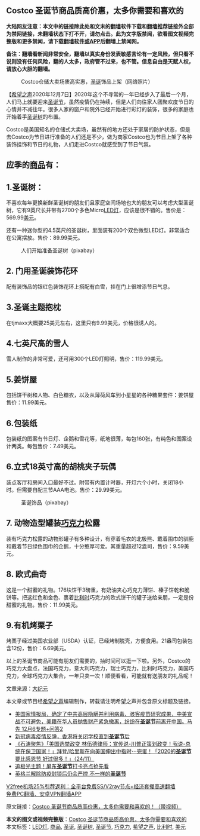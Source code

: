  <h2>Costco 圣诞节商品质高价惠，太多你需要和喜欢的</h2> <p class="notice"><b>大陆网友注意：本文中的链接除此处和文末的<a href="https://github.com/bannedbook/fanqiang" >翻墙</a>软件下载和<a href="https://github.com/killgcd/justmysocks/blob/master/README.md">翻墙推荐</a>链接外全部为禁网链接，未翻墙状态下打不开，请勿点击。此为文字版禁闻，欲看图文视频完整版和更多禁闻，请下载<a href="https://github.com/bannedbook/fanqiang">翻墙软件或APP</a>后翻墙上禁闻网。</p><p>备注：翻墙看新闻非常安全，翻墙以真实身份发表敏感言论有一定风险，但只看不说则没有任何风险，翻的人太多，政府管不过来，也不管。信息自由是天赋人权，请放心大胆的翻墙。</b></p>  <div class="entry"> <figure><figcaption>Costco仓储大卖场质高实惠，<a href="https://www.bannedbook.org/bnews/tag/%E5%9C%A3%E8%AF%9E/" class="st_tag internal_tag" rel="tag" title="标签 圣诞 下的日志">圣诞</a>饰品上架（网络照片）</figcaption></figure> <p>【<span class='wp_keywordlink_affiliate'><a href="https://www.soundofhope.org" title="希望之声" target="_blank">希望之声</a></span>2020年12月7日】2020年这个不寻常的一年已经步入了最后一个月，人们马上就要迎来<a href="https://www.bannedbook.org/bnews/tag/%e5%9c%a3%e8%af%9e%e8%8a%82/" class="st_tag internal_tag" rel="tag" title="标签 圣诞节 下的日志">圣诞节</a>，虽然疫情仍在持续，但是人们向往家人团聚欢度节日的心情并不减往年。很多人家的窗户和院外已经开始进行彩灯的装饰，很多的家庭也开始着手<a href="https://www.bannedbook.org/bnews/tag/%e5%9c%a3%e8%af%9e%e6%a0%91/" class="st_tag internal_tag" rel="tag" title="标签 圣诞树 下的日志">圣诞树</a>的布置。</p> <p>Costco是美国知名的仓储式大卖场，虽然有的地方还处于家居的防护状态，但是去Costco为节日进行准备的人们还是不少，做为商家Costco也为节日上架了各种装饰挂饰和节日的礼物，人们走进Costco就感受到了节日气氛。</p> <h2><strong>应季的<a href="https://www.bannedbook.org/bnews/tag/%E5%95%86%E5%93%81/" class="st_tag internal_tag" rel="tag" title="标签 商品 下的日志">商品</a>有：</strong></h2> <h2><strong>1.圣诞树：</strong></h2> <p>不喜欢每年更换新鲜圣诞树的朋友们且家庭空间场地也大的朋友可以考虑大型圣诞树，它有9英尺长并带有2700个多色Micro<a href="https://www.bannedbook.org/bnews/tag/LED%E7%81%AF/" class="st_tag internal_tag" rel="tag" title="标签 LED灯 下的日志">LED灯</a>，应该是很不错的。售价是：569.99<a href="https://www.bannedbook.org/bnews/tag/%e7%be%8e%e5%85%83/" class="st_tag internal_tag" rel="tag" title="标签 美元 下的日志">美元</a>。</p> <p>还有一种迷你型的4.5英尺的圣诞树，里面装有200个双色微型LED灯。非常适合在公寓摆放。售价：89.99美元。</p>  <figure><figcaption>人们开始准备圣诞树（pixabay）</figcaption></figure> <h2><strong>2. 门用圣诞装饰花环</strong></h2> <p>配有装饰品的银红色装饰花环上搭配有白雪，挂在门上很增添节日气息。</p> <h2><strong>3.圣诞主题抱枕</strong></h2> <p>在tjmaxx大概要25美元左右，这里只有9.99美元，价格很诱人的。</p> <h2><strong>4.七英尺高的雪人</strong></h2> <p>雪人制作的非常可爱，还可用300个LED灯照明，售价：119.99美元。</p> <h2><strong>5.姜饼屋</strong></h2> <p>包括饼干树和人物、白色糖衣，以及从薄荷风车到小星星的各种糖果套件：姜饼屋售价：11.99美元。</p>  <h2><strong>6.包装纸</strong></h2> <p>包装纸的图案有节日灯、企鹅和雪花等，纸地很薄，每包160张，有纯色和图案设计两类。每包售价：7.49美元。</p> <h2><strong>6.立式18英寸高的胡桃夹子玩偶</strong></h2> <p>装点客厅和房间入口最好不过。附带有内置计时器，开灯六个小时，关闭18小时。但需要自配三节AAA电池。售价：29.99美元。</p> <figure><figcaption>圣诞饰品（pixabay）</figcaption></figure> <h2><strong>7. 动物造型罐装<a href="https://www.bannedbook.org/bnews/tag/%E5%B7%A7%E5%85%8B%E5%8A%9B/" class="st_tag internal_tag" rel="tag" title="标签 巧克力 下的日志">巧克力</a>松露</strong></h2> <p>装有巧克力松露的动物形罐子有多种设计，有穿着毛衣的北极熊、戴着围巾的驯鹿和戴着节日绿色围巾的企鹅，十分憨厚可爱。其重量超过12盎司，售价：9.59美元。</p> <h2><strong>8. 欧式曲奇</strong></h2> <p>这是一个甜蜜的礼物。176块饼干3磅重，有奶油夹心巧克力薄饼、榛子饼乾和脆饼等。把这红色和金色、裹着<a href="https://www.bannedbook.org/bnews/tag/%e6%af%94%e5%88%a9%e6%97%b6/" class="st_tag internal_tag" rel="tag" title="标签 比利时 下的日志">比利时</a>巧克力的欧式饼干的罐子送给亲朋，一定是份甜蜜的礼物。售价：11.99美元。</p>  <h2><strong>9.有机烤栗子</strong></h2> <p>烤栗子经过美国农业部（USDA）认证，已经烤制脱壳，方便食用。21盎司包装包含12份，售价：6.69美元。</p> <p>以上的圣诞节商品可能有朋友们需要的，抽时间可以逛一下啦。另外，Costco的巧克力大盘点，法国巧克力，意大利巧克力，瑞士巧克力，比利时巧克力，美国巧克力，全球巧克力大集合，一年只卖一次！顺便看看，可能就有送朋友的礼品呢！</p> <p></p> <p>文章来源：<span class='wp_keywordlink_affiliate'><a href="http://www.epochtimes.com/" title="大纪元" target="_blank">大纪元</a></span></p>  <p>本文章或节目经<a href="https://www.bannedbook.org/bnews/tag/%e5%b8%8c%e6%9c%9b%e4%b9%8b%e5%a3%b0/" class="st_tag internal_tag" rel="tag" title="标签 希望之声 下的日志">希望之声</a>编辑制作，转载请注明希望之声并包含原文标题及链接。</p> <ul class='op-related-articles' title='相关阅读'> <li><a href='https://www.bannedbook.org/bnews/bannedvideo/20201206/1442880.html' target='_blank'>美国家情报局，确定了中共高层隐瞒并利用病毒、骇客疫苗研究成果，中美宣战不可避免，美籍在华人员抛售财产紧急撤离，纷纷在<b>圣诞节</b>前离开中国。马先 12月6专题+问答2</a></li> <li><a href='https://www.bannedbook.org/bnews/cnnews/hknews/20201130/1439279.html' target='_blank'>新冠病毒疫情反弹，香港将关闭学校直到<b>圣诞节</b>后</a></li> <li><a href='https://www.bannedbook.org/bnews/bannedvideo/20201125/1436569.html' target='_blank'>《石涛聚焦》「美国选举政变 林伍德律师：宣传说-川普正策划政变！我说-总统在保卫国家！」拜登/哈里斯在向美国伸出中指时⋯完蛋！「2020的<b>圣诞节</b>要比感恩节 好过很多！」（24/11）</a></li> <li><a href='https://www.bannedbook.org/bnews/taiwannews/20201125/1436485.html' target='_blank'>追极光主题！屏东<b>圣诞节</b>打卡亮点抢先看</a></li> <li><a href='https://www.bannedbook.org/bnews/baitai/20201123/1435612.html' target='_blank'>英格兰解除防疫封锁后仍会严控 不一样的<b>圣诞节</b></a></li> </ul> <p class="texttj"> <a href="https://www.bannedbook.org/forum23/topic22702.html" target="_blank">V2free机场25%引荐返利：全平台免费SS/V2ray节点+经济套餐高速翻墙</a><br/> <a href="https://github.com/bannedbook/fanqiang/wiki/%E7%A6%81%E9%97%BB%E7%BD%91%E5%AE%89%E5%8D%93%E7%BF%BB%E5%A2%99%E6%96%B0%E9%97%BBAPP" target="_blank">免费PC翻墙、安卓VPN翻墙APP</a></p><p>原文链接：<a class="src_link"  href="https://www.soundofhope.org/post/451405" target="_blank">Costco 圣诞节商品质高价惠，太多你需要和喜欢的！（带视频）</a></p><a name='sharetosocial'></a>       <div><b>本文的图文或视频完整版</b>：<a href='https://www.bannedbook.org/bnews/comments/20201208/1444123.html'>Costco 圣诞节商品质高价惠，太多你需要和喜欢的</a></div>  </div><!--END ENTRY--> <div class="postfooter"> <div>本文标签：<a href="https://www.bannedbook.org/bnews/tag/LED%E7%81%AF/" rel="tag">LED灯</a>, <a href="https://www.bannedbook.org/bnews/tag/%E5%95%86%E5%93%81/" rel="tag">商品</a>, <a href="https://www.bannedbook.org/bnews/tag/%E5%9C%A3%E8%AF%9E/" rel="tag">圣诞</a>, <a href="https://www.bannedbook.org/bnews/tag/%e5%9c%a3%e8%af%9e%e6%a0%91/" rel="tag">圣诞树</a>, <a href="https://www.bannedbook.org/bnews/tag/%e5%9c%a3%e8%af%9e%e8%8a%82/" rel="tag">圣诞节</a>, <a href="https://www.bannedbook.org/bnews/tag/%E5%B7%A7%E5%85%8B%E5%8A%9B/" rel="tag">巧克力</a>, <a href="https://www.bannedbook.org/bnews/tag/%e5%b8%8c%e6%9c%9b%e4%b9%8b%e5%a3%b0/" rel="tag">希望之声</a>, <a href="https://www.bannedbook.org/bnews/tag/%e6%af%94%e5%88%a9%e6%97%b6/" rel="tag">比利时</a>, <a href="https://www.bannedbook.org/bnews/tag/%e7%be%8e%e5%85%83/" rel="tag">美元</a></div>  </div><!--END POSTFOOTER--> 